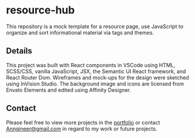 # resource-hub

This repository is a mock template for a resource page, use JavaScript to organize and sort informational material via tags and themes.

## Details

This project was built with React components in VSCode using HTML, SCSS/CSS, vanilla JavaScript, JSX, the Semantic UI React framework, and React Router Dom. Wireframes and mock-ups for the design were sketched using InVision Studio. The background image and icons are licensed from Envato Elements and edited using Affinity Designer.

## Contact

Please feel free to view more projects in the [portfolio](https://mathmythica.com/) or contact Anngineer@gmail.com in regard to my work or future projects.
